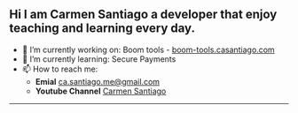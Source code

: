 
## Hi I am Carmen Santiago a developer that enjoy teaching and learning every day.

- 🔭 I’m currently working on: Boom tools - [boom-tools.casantiago.com](https://boom-tools.casantiago.com/)
- 🌱 I’m currently learning: Secure Payments
- 📫 How to reach me: 
  - **Emial** ca.santiago.me@gmail.com 
  - **Youtube Channel**  [Carmen Santiago](https://www.youtube.com/@casantiago)
----
